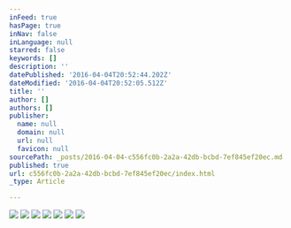 ```yaml
---
inFeed: true
hasPage: true
inNav: false
inLanguage: null
starred: false
keywords: []
description: ''
datePublished: '2016-04-04T20:52:44.202Z'
dateModified: '2016-04-04T20:52:05.512Z'
title: ''
author: []
authors: []
publisher:
  name: null
  domain: null
  url: null
  favicon: null
sourcePath: _posts/2016-04-04-c556fc0b-2a2a-42db-bcbd-7ef845ef20ec.md
published: true
url: c556fc0b-2a2a-42db-bcbd-7ef845ef20ec/index.html
_type: Article

---
```

![](https://the-grid-user-content.s3-us-west-2.amazonaws.com/477fd7d9-2d55-49ce-b87a-2cb2b2e7a2b4.gif)
![](https://the-grid-user-content.s3-us-west-2.amazonaws.com/5c1e389d-2c10-41de-bdb8-57c777006fa7.jpg)
![](https://the-grid-user-content.s3-us-west-2.amazonaws.com/ad4ec12f-bf8a-452b-8074-c3866027df59.jpg)
![](https://the-grid-user-content.s3-us-west-2.amazonaws.com/eb5b608d-7972-4fe8-9734-957fe2db2143.jpg)
![](https://the-grid-user-content.s3-us-west-2.amazonaws.com/a7fb5346-052c-44c0-aaea-308a8fd060b2.jpg)
![](https://the-grid-user-content.s3-us-west-2.amazonaws.com/15601671-6062-402f-8537-ac228334f0d8.jpg)
![](https://the-grid-user-content.s3-us-west-2.amazonaws.com/6b59e73e-bd2a-4bd3-975e-337b8675bd81.jpg)